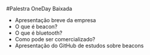 #Palestra OneDay Baixada

- Apresentação breve da empresa
- O que é beacon?
- O que é bluetooth?
- Como pode ser comercializado?
- Apresentação do GitHub de estudos sobre beacons
